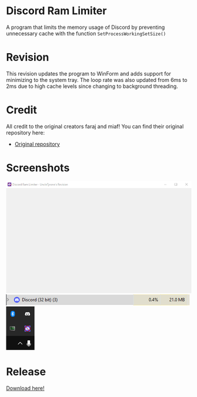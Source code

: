 
# Discord Ram Limiter
A program that limits the memory usage of Discord by preventing unnecessary cache with the function  ```SetProcessWorkingSetSize()```

# Revision
This revision updates the program to WinForm and adds support for minimizing to the system tray. The loop rate was also updated from 6ms to 2ms due to high cache levels since changing to background threading.

# Credit
All credit to the original creators faraj and miaf! You can find their original repository here:
- [Original repository](https://github.com/farajyeet/discord-ram-limiter)

# Screenshots
![alt text](https://raw.githubusercontent.com/UncleTyrone/discord-ram-limiter/main/Screenshots/Program.png)
![alt text](https://raw.githubusercontent.com/UncleTyrone/discord-ram-limiter/main/Screenshots/Process.png)
![alt text](https://raw.githubusercontent.com/UncleTyrone/discord-ram-limiter/main/Screenshots/Tray.png)

# Release
[Download here!](https://github.com/UncleTyrone/discord-ram-limiter/releases/tag/2)